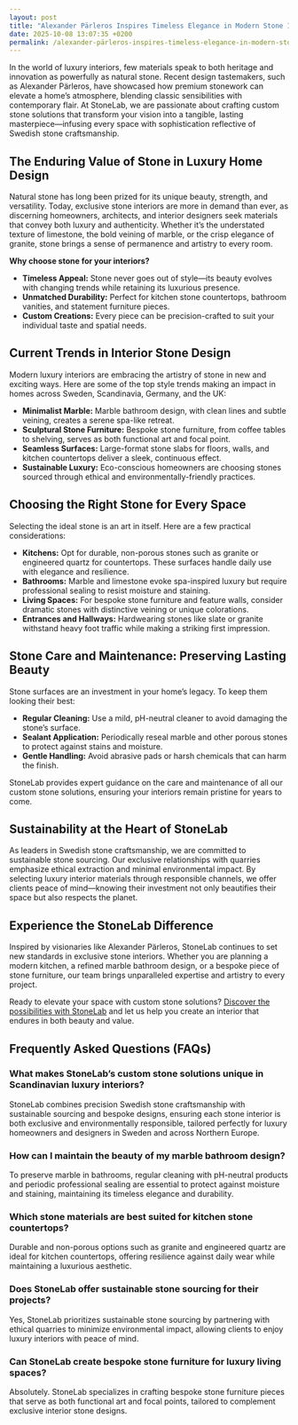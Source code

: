 ```yaml
---
layout: post
title: "Alexander Pärleros Inspires Timeless Elegance in Modern Stone Interiors"
date: 2025-10-08 13:07:35 +0200
permalink: /alexander-pärleros-inspires-timeless-elegance-in-modern-stone-interiors/
---
```

In the world of luxury interiors, few materials speak to both heritage and innovation as powerfully as natural stone. Recent design tastemakers, such as Alexander Pärleros, have showcased how premium stonework can elevate a home’s atmosphere, blending classic sensibilities with contemporary flair. At StoneLab, we are passionate about crafting custom stone solutions that transform your vision into a tangible, lasting masterpiece—infusing every space with sophistication reflective of Swedish stone craftsmanship.

## The Enduring Value of Stone in Luxury Home Design

Natural stone has long been prized for its unique beauty, strength, and versatility. Today, exclusive stone interiors are more in demand than ever, as discerning homeowners, architects, and interior designers seek materials that convey both luxury and authenticity. Whether it’s the understated texture of limestone, the bold veining of marble, or the crisp elegance of granite, stone brings a sense of permanence and artistry to every room.

**Why choose stone for your interiors?**
- **Timeless Appeal:** Stone never goes out of style—its beauty evolves with changing trends while retaining its luxurious presence.
- **Unmatched Durability:** Perfect for kitchen stone countertops, bathroom vanities, and statement furniture pieces.
- **Custom Creations:** Every piece can be precision-crafted to suit your individual taste and spatial needs.

## Current Trends in Interior Stone Design

Modern luxury interiors are embracing the artistry of stone in new and exciting ways. Here are some of the top style trends making an impact in homes across Sweden, Scandinavia, Germany, and the UK:

- **Minimalist Marble:** Marble bathroom design, with clean lines and subtle veining, creates a serene spa-like retreat.
- **Sculptural Stone Furniture:** Bespoke stone furniture, from coffee tables to shelving, serves as both functional art and focal point.
- **Seamless Surfaces:** Large-format stone slabs for floors, walls, and kitchen countertops deliver a sleek, continuous effect.
- **Sustainable Luxury:** Eco-conscious homeowners are choosing stones sourced through ethical and environmentally-friendly practices.

## Choosing the Right Stone for Every Space

Selecting the ideal stone is an art in itself. Here are a few practical considerations:

- **Kitchens:** Opt for durable, non-porous stones such as granite or engineered quartz for countertops. These surfaces handle daily use with elegance and resilience.
- **Bathrooms:** Marble and limestone evoke spa-inspired luxury but require professional sealing to resist moisture and staining.
- **Living Spaces:** For bespoke stone furniture and feature walls, consider dramatic stones with distinctive veining or unique colorations.
- **Entrances and Hallways:** Hardwearing stones like slate or granite withstand heavy foot traffic while making a striking first impression.

## Stone Care and Maintenance: Preserving Lasting Beauty

Stone surfaces are an investment in your home’s legacy. To keep them looking their best:

- **Regular Cleaning:** Use a mild, pH-neutral cleaner to avoid damaging the stone’s surface.
- **Sealant Application:** Periodically reseal marble and other porous stones to protect against stains and moisture.
- **Gentle Handling:** Avoid abrasive pads or harsh chemicals that can harm the finish.

StoneLab provides expert guidance on the care and maintenance of all our custom stone solutions, ensuring your interiors remain pristine for years to come.

## Sustainability at the Heart of StoneLab

As leaders in Swedish stone craftsmanship, we are committed to sustainable stone sourcing. Our exclusive relationships with quarries emphasize ethical extraction and minimal environmental impact. By selecting luxury interior materials through responsible channels, we offer clients peace of mind—knowing their investment not only beautifies their space but also respects the planet.

## Experience the StoneLab Difference

Inspired by visionaries like Alexander Pärleros, StoneLab continues to set new standards in exclusive stone interiors. Whether you are planning a modern kitchen, a refined marble bathroom design, or a bespoke piece of stone furniture, our team brings unparalleled expertise and artistry to every project.

Ready to elevate your space with custom stone solutions? [Discover the possibilities with StoneLab](https://stonelab.se/) and let us help you create an interior that endures in both beauty and value.

## Frequently Asked Questions (FAQs)

### What makes StoneLab’s custom stone solutions unique in Scandinavian luxury interiors?  
StoneLab combines precision Swedish stone craftsmanship with sustainable sourcing and bespoke designs, ensuring each stone interior is both exclusive and environmentally responsible, tailored perfectly for luxury homeowners and designers in Sweden and across Northern Europe.

### How can I maintain the beauty of my marble bathroom design?  
To preserve marble in bathrooms, regular cleaning with pH-neutral products and periodic professional sealing are essential to protect against moisture and staining, maintaining its timeless elegance and durability.

### Which stone materials are best suited for kitchen stone countertops?  
Durable and non-porous options such as granite and engineered quartz are ideal for kitchen countertops, offering resilience against daily wear while maintaining a luxurious aesthetic.

### Does StoneLab offer sustainable stone sourcing for their projects?  
Yes, StoneLab prioritizes sustainable stone sourcing by partnering with ethical quarries to minimize environmental impact, allowing clients to enjoy luxury interiors with peace of mind.

### Can StoneLab create bespoke stone furniture for luxury living spaces?  
Absolutely. StoneLab specializes in crafting bespoke stone furniture pieces that serve as both functional art and focal points, tailored to complement exclusive interior stone designs.

<script type="application/ld+json">
{
  "@context": "https://schema.org",
  "@type": "BlogPosting",
  "headline": "Alexander Pärleros Inspires Timeless Elegance in Modern Stone Interiors",
  "description": "Explore how StoneLab integrates Swedish stone craftsmanship with custom stone solutions, exclusive stone interiors, and sustainable luxury design inspired by Alexander Pärleros.",
  "author": {
    "@type": "Person",
    "name": "StoneLab"
  },
  "publisher": {
    "@type": "Person",
    "name": "StoneLab"
  },
  "datePublished": "2024-06-01",
  "mainEntityOfPage": {
    "@type": "WebPage",
    "@id": "https://stonelab.se/blog/alexander-parleros-timeless-elegance-stone-interiors"
  },
  "keywords": "StoneLab, custom stone solutions, interior stone design, exclusive stone interiors, Swedish stone craftsmanship, luxury interior materials, kitchen stone countertops, marble bathroom design, bespoke stone furniture, sustainable stone sourcing",
  "articleSection": [
    "Luxury Home Design",
    "Interior Stone Design",
    "Stone Maintenance",
    "Sustainable Stone Sourcing"
  ],
  "inLanguage": "en"
}
</script>

<script type="application/ld+json">
{
  "@context": "https://schema.org",
  "@type": "FAQPage",
  "mainEntity": [
    {
      "@type": "Question",
      "name": "What makes StoneLab’s custom stone solutions unique in Scandinavian luxury interiors?",
      "acceptedAnswer": {
        "@type": "Answer",
        "text": "StoneLab combines precision Swedish stone craftsmanship with sustainable sourcing and bespoke designs, ensuring each stone interior is both exclusive and environmentally responsible, tailored perfectly for luxury homeowners and designers in Sweden and across Northern Europe."
      }
    },
    {
      "@type": "Question",
      "name": "How can I maintain the beauty of my marble bathroom design?",
      "acceptedAnswer": {
        "@type": "Answer",
        "text": "To preserve marble in bathrooms, regular cleaning with pH-neutral products and periodic professional sealing are essential to protect against moisture and staining, maintaining its timeless elegance and durability."
      }
    },
    {
      "@type": "Question",
      "name": "Which stone materials are best suited for kitchen stone countertops?",
      "acceptedAnswer": {
        "@type": "Answer",
        "text": "Durable and non-porous options such as granite and engineered quartz are ideal for kitchen countertops, offering resilience against daily wear while maintaining a luxurious aesthetic."
      }
    },
    {
      "@type": "Question",
      "name": "Does StoneLab offer sustainable stone sourcing for their projects?",
      "acceptedAnswer": {
        "@type": "Answer",
        "text": "Yes, StoneLab prioritizes sustainable stone sourcing by partnering with ethical quarries to minimize environmental impact, allowing clients to enjoy luxury interiors with peace of mind."
      }
    },
    {
      "@type": "Question",
      "name": "Can StoneLab create bespoke stone furniture for luxury living spaces?",
      "acceptedAnswer": {
        "@type": "Answer",
        "text": "Absolutely. StoneLab specializes in crafting bespoke stone furniture pieces that serve as both functional art and focal points, tailored to complement exclusive interior stone designs."
      }
    }
  ]
}
</script>